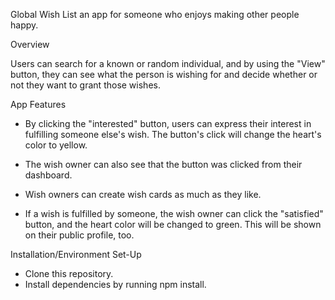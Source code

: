 
Global Wish List an app for someone who enjoys making other people happy.

Overview

Users can search for a known or random individual, and by using the "View" button, they can see what the person is wishing for and decide whether or not they want to grant those wishes.


App Features

- By clicking the "interested" button, users can express their interest in fulfilling someone else's wish. The button's click will change the heart's color to yellow.

- The wish owner can also see that the button was clicked from their dashboard.
- Wish owners can create wish cards as much as they like.
- If a wish is fulfilled by someone, the wish owner can click the "satisfied" button, and the heart color will be changed to green. This will be shown on their public profile, too.


Installation/Environment Set-Up

- Clone this repository.
- Install dependencies by running npm install.










